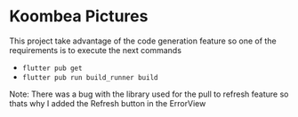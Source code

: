 # Koombea Pictures

This project take advantage of the code generation feature so one of the requirements is to execute the next commands

- `flutter pub get`
- `flutter pub run build_runner build`

Note: There was a bug with the library used for the pull to refresh feature so thats why I added the Refresh button in the ErrorView
